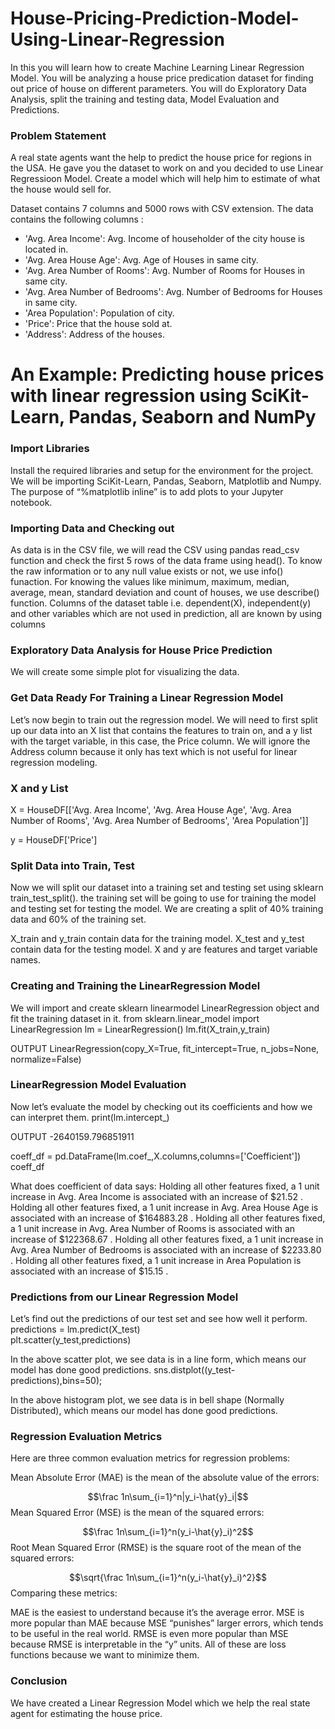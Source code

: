 # House-Pricing-Prediction-Model-Using-Linear-Regression

In this you will learn how to create Machine Learning Linear Regression Model. You will be analyzing a house price predication dataset for finding out price of house on different parameters. You will do Exploratory Data Analysis, split the training and testing data, Model Evaluation and Predictions. 

### Problem Statement
A real state agents want the help to predict the house price for regions in the USA. He gave you the dataset to work on and you decided to use Linear Regressioon Model. Create a model which will help him to estimate of what the house would sell for.

Dataset contains 7 columns and 5000 rows with CSV extension. The data contains the following columns :

- 'Avg. Area Income': Avg. Income of householder of the city house is located in.
- 'Avg. Area House Age': Avg. Age of Houses in same city.
- 'Avg. Area Number of Rooms': Avg. Number of Rooms for Houses in same city.
- 'Avg. Area Number of Bedrooms': Avg. Number of Bedrooms for Houses in same city.
- 'Area Population': Population of city.
- 'Price': Price that the house sold at.
- 'Address': Address of the houses.

# An Example: Predicting house prices with linear regression using SciKit-Learn, Pandas, Seaborn and NumPy

### Import Libraries
Install the required libraries and setup for the environment for the project. We will be importing SciKit-Learn, Pandas, Seaborn, Matplotlib and Numpy.
The purpose of “%matplotlib inline” is to add plots to your Jupyter notebook.

### Importing Data and Checking out
As data is in the CSV file, we will read the CSV using pandas read_csv function and check the first 5 rows of the data frame using head().
To know the raw information or to any null value exists or not, we use info() funaction.
For knowing the values like minimum, maximum, median, average, mean, standard deviation and count of houses, we use describe() function.
Columns of the dataset table i.e. dependent(X), independent(y) and other variables which are not used in prediction, all are known by using columns

### Exploratory Data Analysis for House Price Prediction
We will create some simple plot for visualizing the data.

### Get Data Ready For Training a Linear Regression Model
Let’s now begin to train out the regression model. We will need to first split up our data into an X list that contains the features to train on, and a y list with the target variable, in this case, the Price column. We will ignore the Address column because it only has text which is not useful for linear regression modeling.

### X and y List
X = HouseDF[['Avg. Area Income', 'Avg. Area House Age', 'Avg. Area Number of Rooms', 'Avg. Area Number of Bedrooms', 'Area Population']]

y = HouseDF['Price']

### Split Data into Train, Test
Now we will split our dataset into a training set and testing set using sklearn train_test_split(). the training set will be going to use for training the model and testing set for testing the model. We are creating a split of 40% training data and 60% of the training set.

X_train and y_train contain data for the training model. X_test and y_test contain data for the testing model. X and y are features and target variable names.
 
### Creating and Training the LinearRegression Model
We will import and create sklearn linearmodel LinearRegression object and fit the training dataset in it.
from sklearn.linear_model import LinearRegression 
lm = LinearRegression() 
lm.fit(X_train,y_train) 

OUTPUT
LinearRegression(copy_X=True, fit_intercept=True, n_jobs=None, normalize=False) 

### LinearRegression Model Evaluation
Now let’s evaluate the model by checking out its coefficients and how we can interpret them.
print(lm.intercept_)

OUTPUT
-2640159.796851911 

coeff_df = pd.DataFrame(lm.coef_,X.columns,columns=['Coefficient']) coeff_df

What does coefficient of data says:
Holding all other features fixed, a 1 unit increase in Avg. Area Income is associated with an increase of $21.52 .
Holding all other features fixed, a 1 unit increase in Avg. Area House Age is associated with an increase of $164883.28 .
Holding all other features fixed, a 1 unit increase in Avg. Area Number of Rooms is associated with an increase of $122368.67 .
Holding all other features fixed, a 1 unit increase in Avg. Area Number of Bedrooms is associated with an increase of $2233.80 .
Holding all other features fixed, a 1 unit increase in Area Population is associated with an increase of $15.15 .

### Predictions from our Linear Regression Model
Let’s find out the predictions of our test set and see how well it perform.
predictions = lm.predict(X_test)  
plt.scatter(y_test,predictions)

In the above scatter plot, we see data is in a line form, which means our model has done good predictions.
sns.distplot((y_test-predictions),bins=50); 

In the above histogram plot, we see data is in bell shape (Normally Distributed), which means our model has done good predictions.

### Regression Evaluation Metrics
Here are three common evaluation metrics for regression problems:

Mean Absolute Error (MAE) is the mean of the absolute value of the errors:

$$\frac 1n\sum_{i=1}^n|y_i-\hat{y}_i|$$
Mean Squared Error (MSE) is the mean of the squared errors:

$$\frac 1n\sum_{i=1}^n(y_i-\hat{y}_i)^2$$
Root Mean Squared Error (RMSE) is the square root of the mean of the squared errors:

$$\sqrt{\frac 1n\sum_{i=1}^n(y_i-\hat{y}_i)^2}$$
Comparing these metrics:

MAE is the easiest to understand because it’s the average error.
MSE is more popular than MAE because MSE “punishes” larger errors, which tends to be useful in the real world.
RMSE is even more popular than MSE because RMSE is interpretable in the “y” units.
All of these are loss functions because we want to minimize them.

### Conclusion
We have created a Linear Regression Model which we help the real state agent for estimating the house price.
